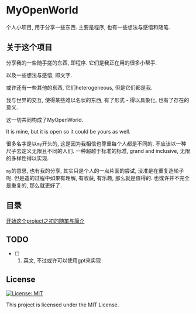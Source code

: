 # MyOpenWorld

个人小项目, 用于分享一些东西. 主要是程序, 也有一些想法与感悟和随笔.

## 关于这个项目

分享我的一些随手搓的东西, 即程序. 它们是我正在用的很多小帮手.

以及一些想法与感悟, 即文字.

或许还有一些其他的东西, 它们heterogeneous, 但是它们都是我.

我与世界的交互, 使得某些难以名状的东西, 有了形式 - 得以具象化, 也有了存在的意义.

这一切共同构成了MyOpenWorld.

It is mine, but it is open so it could be yours as well.

很多名字是以`my`开头的, 这是因为我相信也尊重每个人都是不同的, 不应该以一种尺子去定义无限且不同的人们. 一种超越于标准的标准, grand and inclusive, 无限的多样性得以实现.

`my`的意思, 也有我的分享, 其实只是个人的一点片面的尝试, 没准是在重复造轮子呢. 但是造的过程中如果有理解, 有收获, 有乐趣, 那么就是值得的. 也或许并不完全是重复的, 那么就更好了.

## 目录

[开始这个project之初的随笔与简介](./assets/initial%2020231228.md)

## TODO

- [ ] 1. 英文, 不过或许可以使用gpt来实现

## License

[![License: MIT](https://img.shields.io/badge/License-MIT-yellow.svg)](https://opensource.org/licenses/MIT)

This project is licensed under the MIT License.
